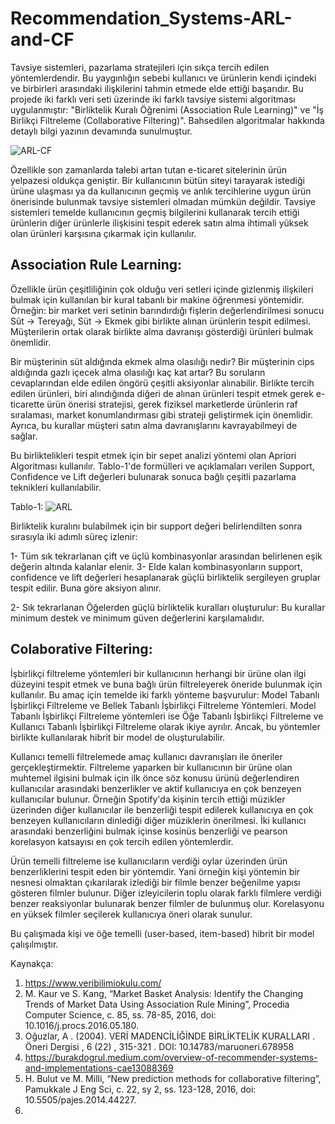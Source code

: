# Recommendation_Systems-ARL-and-CF

Tavsiye sistemleri, pazarlama stratejileri için sıkça tercih edilen yöntemlerdendir. Bu yaygınlığın sebebi kullanıcı ve ürünlerin kendi içindeki ve birbirleri arasındaki ilişkilerini tahmin etmede elde ettiği başarıdır. Bu projede iki farklı veri seti üzerinde iki farklı tavsiye sistemi algoritması uygulanmıştır: "Birliktelik Kuralı Öğrenimi (Association Rule Learning)" ve "İş Birlikçi Filtreleme (Collaborative Filtering)". Bahsedilen algoritmalar hakkında detaylı bilgi yazının devamında sunulmuştur.

![ARL-CF](https://user-images.githubusercontent.com/83431435/122686645-e5b8ac80-d21a-11eb-8156-d36dab6dfae6.png)

Özellikle son zamanlarda talebi artan tutan e-ticaret sitelerinin ürün yelpazesi oldukça geniştir. Bir kullanıcının bütün siteyi tarayarak istediği ürüne ulaşması ya da kullanıcının geçmiş ve anlık tercihlerine uygun ürün önerisinde bulunmak tavsiye sistemleri olmadan mümkün değildir. Tavsiye sistemleri temelde kullanıcının geçmiş bilgilerini kullanarak tercih ettiği ürünlerin diğer ürünlerle ilişkisini tespit ederek satın alma ihtimali yüksek olan ürünleri karşısına çıkarmak için kullanılır.  

## Association Rule Learning:
Özellikle ürün çeşitliliğinin çok olduğu veri setleri içinde gizlenmiş ilişkileri bulmak için kullanılan bir kural tabanlı bir makine öğrenmesi yöntemidir. Örneğin: bir market veri setinin barındırdığı fişlerin değerlendirilmesi sonucu Süt -> Tereyağı, Süt -> Ekmek gibi birlikte alınan ürünlerin tespit edilmesi. Müşterilerin ortak olarak birlikte alma davranışı gösterdiği ürünleri bulmak önemlidir.

Bir müşterinin süt aldığında ekmek alma olasılığı nedir? Bir müşterinin cips aldığında gazlı içecek alma olasılığı kaç kat artar? Bu soruların cevaplarından elde edilen öngörü çeşitli aksiyonlar alınabilir. Birlikte tercih edilen ürünleri, biri alındığında diğeri de alınan ürünleri tespit etmek gerek e-ticarette ürün önerisi stratejisi, gerek fiziksel marketlerde ürünlerin raf sıralaması, market konumlandırması gibi strateji geliştirmek için önemlidir. Ayrıca, bu kurallar müşteri satın alma davranışlarını kavrayabilmeyi de sağlar. 

Bu birliktelikleri tespit etmek için bir sepet analizi yöntemi olan Apriori Algoritması kullanılır. Tablo-1'de formülleri ve açıklamaları verilen Support, Confidence ve Lift değerleri bulunarak sonuca bağlı çeşitli pazarlama teknikleri kullanılabilir. 

Tablo-1:
![ARL](https://user-images.githubusercontent.com/83431435/122685942-5362d980-d217-11eb-8d49-5a353b34331b.png)

Birliktelik kuralını bulabilmek için bir support değeri belirlendilten sonra sırasıyla iki adımlı süreç izlenir:

1- Tüm sık tekrarlanan çift ve üçlü kombinasyonlar arasından belirlenen eşik değerin altında kalanlar elenir.
3- Elde kalan kombinasyonların support, confidence ve lift değerleri hesaplanarak güçlü birliktelik sergileyen gruplar tespit edilir. Buna göre aksiyon alınır. 

2- Sık tekrarlanan Öğelerden güçlü birliktelik kuralları oluşturulur: Bu kurallar minimum destek ve minimum güven değerlerini karşılamalıdır.

## Colaborative Filtering:

İşbirlikçi filtreleme yöntemleri bir kullanıcının herhangi bir ürüne olan ilgi düzeyini tespit etmek ve buna bağlı ürün filtreleyerek öneride bulunmak için kullanılır. Bu amaç için temelde iki farklı yönteme başvurulur: Model Tabanlı İşbirlikçi Filtreleme ve Bellek Tabanlı İşbirlikçi Filtreleme Yöntemleri. Model Tabanlı İşbirlikçi Filtreleme yöntemleri ise Öğe Tabanlı İşbirlikçi Filtreleme ve Kullanıcı Tabanlı İşbirlikçi Filtreleme olarak ikiye ayrılır. Ancak, bu yöntemler birlikte kullanılarak hibrit bir model de oluşturulabilir.

Kullanıcı temelli filtrelemede amaç kullanıcı davranışları ile öneriler gerçekleştirmektir. Filtreleme yaparken bir kullanıcının bir ürüne olan muhtemel ilgisini bulmak için ilk önce söz konusu ürünü değerlendiren kullanıcılar arasındaki benzerlikler ve aktif kullanıcıya en çok benzeyen kullanıcılar bulunur. Örneğin Spotify'da kişinin tercih ettiği müzikler üzerinden diğer kullanıcılar ile benzerliği tespit edilerek kullanıcıya en çok benzeyen kullanıcıların dinlediği diğer müziklerin önerilmesi. İki kullanıcı arasındaki benzerliğini bulmak içinse kosinüs benzerliği ve pearson korelasyon katsayısı en çok tercih edilen yöntemlerdir. 

Ürün temelli filtreleme ise kullanıcıların verdiği oylar üzerinden ürün benzerliklerini tespit eden bir yöntemdir. Yani örneğin kişi yöntemin bir nesnesi olmaktan çıkarılarak izlediği bir filmle benzer beğenilme yapısı gösteren filmler bulunur. Diğer izleyicilerin toplu olarak farklı filmlere verdiği benzer reaksiyonlar bulunarak benzer filmler de bulunmuş olur. Korelasyonu en yüksek filmler seçilerek kullanıcıya öneri olarak sunulur. 

Bu çalışmada kişi ve öğe temelli (user-based, item-based) hibrit bir model çalışılmıştır. 

Kaynakça:

1. https://www.veribilimiokulu.com/
2. M. Kaur ve S. Kang, “Market Basket Analysis: Identify the Changing Trends of Market Data Using Association Rule Mining”, Procedia Computer Science, c. 85, ss. 78-85, 2016, doi: 10.1016/j.procs.2016.05.180.
3. Oğuzlar, A . (2004). VERİ MADENCİLİĞİNDE BİRLİKTELİK KURALLARI . Öneri Dergisi , 6 (22) , 315-321 . DOI: 10.14783/maruoneri.678958
4. https://burakdogrul.medium.com/overview-of-recommender-systems-and-implementations-cae13088369
5. H. Bulut ve M. Milli, “New prediction methods for collaborative filtering”, Pamukkale J Eng Sci, c. 22, sy 2, ss. 123-128, 2016, doi: 10.5505/pajes.2014.44227.
6. 

